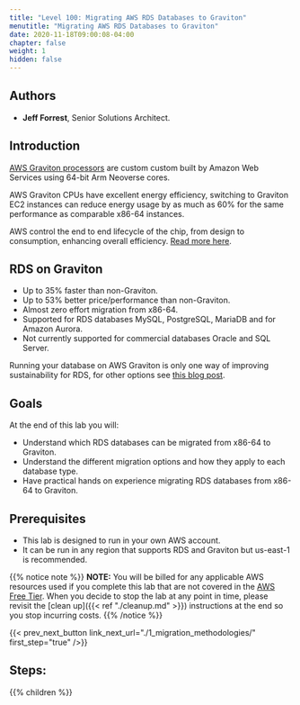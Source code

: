 ```yaml
---
title: "Level 100: Migrating AWS RDS Databases to Graviton"
menutitle: "Migrating AWS RDS Databases to Graviton"
date: 2020-11-18T09:00:08-04:00
chapter: false
weight: 1
hidden: false
---
```

## Authors

- **Jeff Forrest**, Senior Solutions Architect.

## Introduction
[AWS Graviton processors](https://aws.amazon.com/ec2/graviton/) are custom custom built by Amazon Web Services using 64-bit Arm Neoverse cores.

AWS Graviton CPUs have excellent energy efficiency, switching to Graviton EC2 instances can reduce energy usage by as much as 60% for the same performance as comparable x86-64 instances.

AWS control the end to end lifecycle of the chip, from design to consumption, enhancing overall efficiency. [Read more here](https://aws.amazon.com/ec2/graviton/).


## RDS on Graviton
* Up to 35% faster than non-Graviton.
* Up to 53% better price/performance than non-Graviton.
* Almost zero effort migration from x86-64.
* Supported for RDS databases MySQL, PostgreSQL, MariaDB and for Amazon Aurora.
* Not currently supported for commercial databases Oracle and SQL Server.

Running your database on AWS Graviton is only one way of improving sustainability for RDS, for other options see [this blog post](https://aws.amazon.com/blogs/architecture/optimizing-your-aws-infrastructure-for-sustainability-part-iv-databases/).

## Goals
At the end of this lab you will:

* Understand which RDS databases can be migrated from x86-64 to Graviton.
* Understand the different migration options and how they apply to each database type.
* Have practical hands on experience migrating RDS databases from x86-64 to Graviton.

## Prerequisites

* This lab is designed to run in your own AWS account.
* It can be run in any region that supports RDS and Graviton but us-east-1 is recommended.


{{% notice note %}}
**NOTE:** You will be billed for any applicable AWS resources used if you complete this lab that are not covered in the [AWS Free Tier](https://aws.amazon.com/free/).
When you decide to stop the lab at any point in time, please revisit the [clean up]({{< ref "./cleanup.md" >}}) instructions at the end so you stop incurring costs.
{{% /notice %}}

{{< prev_next_button link_next_url="./1_migration_methodologies/"  first_step="true" />}}

## Steps:
{{% children  %}}
